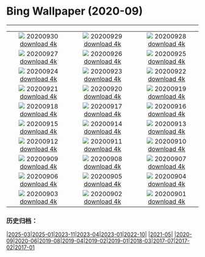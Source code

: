 # Bing Wallpaper (2020-09)
**************
| | | |
| :----: | :----: | :----: |
| ![](https://www.bing.com/th?id=OHR.SingaporeLanterns_ZH-CN2176251534_1920x1080.jpg) 20200930 [download 4k](https://www.bing.com/th?id=OHR.SingaporeLanterns_ZH-CN2176251534_UHD.jpg) | ![](https://www.bing.com/th?id=OHR.LaragangaMoth_ZH-CN2013788793_1920x1080.jpg) 20200929 [download 4k](https://www.bing.com/th?id=OHR.LaragangaMoth_ZH-CN2013788793_UHD.jpg) | ![](https://www.bing.com/th?id=OHR.Lavaux_ZH-CN1891785892_1920x1080.jpg) 20200928 [download 4k](https://www.bing.com/th?id=OHR.Lavaux_ZH-CN1891785892_UHD.jpg) |
| ![](https://www.bing.com/th?id=OHR.GreatBlueShark_ZH-CN1757082635_1920x1080.jpg) 20200927 [download 4k](https://www.bing.com/th?id=OHR.GreatBlueShark_ZH-CN1757082635_UHD.jpg) | ![](https://www.bing.com/th?id=OHR.FraserRiver_ZH-CN1625992097_1920x1080.jpg) 20200926 [download 4k](https://www.bing.com/th?id=OHR.FraserRiver_ZH-CN1625992097_UHD.jpg) | ![](https://www.bing.com/th?id=OHR.WatkinsGlen_ZH-CN1271268069_1920x1080.jpg) 20200925 [download 4k](https://www.bing.com/th?id=OHR.WatkinsGlen_ZH-CN1271268069_UHD.jpg) |
| ![](https://www.bing.com/th?id=OHR.LoarreCastle_ZH-CN1136982025_1920x1080.jpg) 20200924 [download 4k](https://www.bing.com/th?id=OHR.LoarreCastle_ZH-CN1136982025_UHD.jpg) | ![](https://www.bing.com/th?id=OHR.Almabtrieb_ZH-CN8639425400_1920x1080.jpg) 20200923 [download 4k](https://www.bing.com/th?id=OHR.Almabtrieb_ZH-CN8639425400_UHD.jpg) | ![](https://www.bing.com/th?id=OHR.GoldenGinkgo_ZH-CN8507013452_1920x1080.jpg) 20200922 [download 4k](https://www.bing.com/th?id=OHR.GoldenGinkgo_ZH-CN8507013452_UHD.jpg) |
| ![](https://www.bing.com/th?id=OHR.Matamata_ZH-CN8111830275_1920x1080.jpg) 20200921 [download 4k](https://www.bing.com/th?id=OHR.Matamata_ZH-CN8111830275_UHD.jpg) | ![](https://www.bing.com/th?id=OHR.DorsetHeather_ZH-CN8284282373_1920x1080.jpg) 20200920 [download 4k](https://www.bing.com/th?id=OHR.DorsetHeather_ZH-CN8284282373_UHD.jpg) | ![](https://www.bing.com/th?id=OHR.MontereyPup_ZH-CN7914017418_1920x1080.jpg) 20200919 [download 4k](https://www.bing.com/th?id=OHR.MontereyPup_ZH-CN7914017418_UHD.jpg) |
| ![](https://www.bing.com/th?id=OHR.PirateSails_ZH-CN7821037852_1920x1080.jpg) 20200918 [download 4k](https://www.bing.com/th?id=OHR.PirateSails_ZH-CN7821037852_UHD.jpg) | ![](https://www.bing.com/th?id=OHR.IcelandicRettir_ZH-CN7738923773_1920x1080.jpg) 20200917 [download 4k](https://www.bing.com/th?id=OHR.IcelandicRettir_ZH-CN7738923773_UHD.jpg) | ![](https://www.bing.com/th?id=OHR.MistyVineyard_ZH-CN7642034150_1920x1080.jpg) 20200916 [download 4k](https://www.bing.com/th?id=OHR.MistyVineyard_ZH-CN7642034150_UHD.jpg) |
| ![](https://www.bing.com/th?id=OHR.CityofGuanajuato_ZH-CN7559565626_1920x1080.jpg) 20200915 [download 4k](https://www.bing.com/th?id=OHR.CityofGuanajuato_ZH-CN7559565626_UHD.jpg) | ![](https://www.bing.com/th?id=OHR.LifeguardEntrance_ZH-CN7394984988_1920x1080.jpg) 20200914 [download 4k](https://www.bing.com/th?id=OHR.LifeguardEntrance_ZH-CN7394984988_UHD.jpg) | ![](https://www.bing.com/th?id=OHR.YellowBells_ZH-CN7296699570_1920x1080.jpg) 20200913 [download 4k](https://www.bing.com/th?id=OHR.YellowBells_ZH-CN7296699570_UHD.jpg) |
| ![](https://www.bing.com/th?id=OHR.SangreCristoDunes_ZH-CN7193190503_1920x1080.jpg) 20200912 [download 4k](https://www.bing.com/th?id=OHR.SangreCristoDunes_ZH-CN7193190503_UHD.jpg) | ![](https://www.bing.com/th?id=OHR.MedievalRocamadour_ZH-CN7063423495_1920x1080.jpg) 20200911 [download 4k](https://www.bing.com/th?id=OHR.MedievalRocamadour_ZH-CN7063423495_UHD.jpg) | ![](https://www.bing.com/th?id=OHR.TorontoSky_ZH-CN6932705886_1920x1080.jpg) 20200910 [download 4k](https://www.bing.com/th?id=OHR.TorontoSky_ZH-CN6932705886_UHD.jpg) |
| ![](https://www.bing.com/th?id=OHR.KanchanaburiWaterfall_ZH-CN7582684869_1920x1080.jpg) 20200909 [download 4k](https://www.bing.com/th?id=OHR.KanchanaburiWaterfall_ZH-CN7582684869_UHD.jpg) | ![](https://www.bing.com/th?id=OHR.BeardedReedling_ZH-CN7714158275_1920x1080.jpg) 20200908 [download 4k](https://www.bing.com/th?id=OHR.BeardedReedling_ZH-CN7714158275_UHD.jpg) | ![](https://www.bing.com/th?id=OHR.OttoSettembre_ZH-CN7378112626_1920x1080.jpg) 20200907 [download 4k](https://www.bing.com/th?id=OHR.OttoSettembre_ZH-CN7378112626_UHD.jpg) |
| ![](https://www.bing.com/th?id=OHR.BleistifteFaber_ZH-CN7204563488_1920x1080.jpg) 20200906 [download 4k](https://www.bing.com/th?id=OHR.BleistifteFaber_ZH-CN7204563488_UHD.jpg) | ![](https://www.bing.com/th?id=OHR.LongIsland_ZH-CN7089248815_1920x1080.jpg) 20200905 [download 4k](https://www.bing.com/th?id=OHR.LongIsland_ZH-CN7089248815_UHD.jpg) | ![](https://www.bing.com/th?id=OHR.BeaverDam_ZH-CN6855160492_1920x1080.jpg) 20200904 [download 4k](https://www.bing.com/th?id=OHR.BeaverDam_ZH-CN6855160492_UHD.jpg) |
| ![](https://www.bing.com/th?id=OHR.PicoIsland_ZH-CN6719354511_1920x1080.jpg) 20200903 [download 4k](https://www.bing.com/th?id=OHR.PicoIsland_ZH-CN6719354511_UHD.jpg) | ![](https://www.bing.com/th?id=OHR.FinancialTowers_ZH-CN6494148642_1920x1080.jpg) 20200902 [download 4k](https://www.bing.com/th?id=OHR.FinancialTowers_ZH-CN6494148642_UHD.jpg) | ![](https://www.bing.com/th?id=OHR.SmithRock_ZH-CN6383276214_1920x1080.jpg) 20200901 [download 4k](https://www.bing.com/th?id=OHR.SmithRock_ZH-CN6383276214_UHD.jpg) |

### 历史归档：

|[2025-03](bing/2025-03/2025-03.md)|[2025-01](bing/2025-01/2025-01.md)|[2023-11](bing/2023-11/2023-11.md)|[2023-04](bing/2023-04/2023-04.md)|[2023-01](bing/2023-01/2023-01.md)|[2022-10](bing/2022-10/2022-10.md)|
|[2021-05](bing/2021-05/2021-05.md)|
|[2020-09](bing/2020-09/2020-09.md)|[2020-06](bing/2020-06/2020-06.md)|[2019-08](bing/2019-08/2019-08.md)|[2019-04](bing/2019-04/2019-04.md)|[2019-02](bing/2019-02/2019-02.md)|[2019-01](bing/2019-01/2019-01.md)|[2018-03](bing/2018-03/2018-03.md)|[2017-07](bing/2017-07/2017-07.md)|[2017-02](bing/2017-02/2017-02.md)|[2017-01](bing/2017-01/2017-01.md)